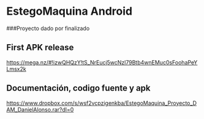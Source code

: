 # **EstegoMaquina Android**

###Proyecto dado por finalizado

## **First APK release**
https://mega.nz/#!izwQHQzY!tS_NrEucj5wcNzl79Btb4wnEMuc0sFoohaPeYLmsx2k

## **Documentación, codigo fuente y apk**
https://www.dropbox.com/s/wsf2vcpzigenkba/EstegoMaquina_Proyecto_DAM_DanielAlonso.rar?dl=0
